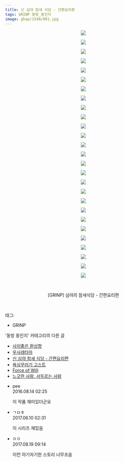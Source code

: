 ```yaml
---
title: 신 심야 참새 식당 - 간편요리편
tags: GRINP 동방_동인지
image: ghap/1548/001.jpg
---
```

<div class="article">
<p style="text-align: center; clear: none; float: none;"><img src="{{ site.nasurl }}/ghap/1548/001.jpg"/></p>
<p style="text-align: center; clear: none; float: none;"><img src="{{ site.nasurl }}/ghap/1548/002.jpg"/></p>
<p style="text-align: center; clear: none; float: none;"><img src="{{ site.nasurl }}/ghap/1548/003.jpg"/></p>
<p style="text-align: center; clear: none; float: none;"><img src="{{ site.nasurl }}/ghap/1548/004.jpg"/></p>
<p style="text-align: center; clear: none; float: none;"><img src="{{ site.nasurl }}/ghap/1548/005.jpg"/></p>
<p style="text-align: center; clear: none; float: none;"><img src="{{ site.nasurl }}/ghap/1548/006.jpg"/></p>
<p style="text-align: center; clear: none; float: none;"><img src="{{ site.nasurl }}/ghap/1548/007.jpg"/></p>
<p style="text-align: center; clear: none; float: none;"><img src="{{ site.nasurl }}/ghap/1548/008.jpg"/></p>
<p style="text-align: center; clear: none; float: none;"><img src="{{ site.nasurl }}/ghap/1548/009.jpg"/></p>
<p style="text-align: center; clear: none; float: none;"><img src="{{ site.nasurl }}/ghap/1548/010.jpg"/></p>
<p style="text-align: center; clear: none; float: none;"><img src="{{ site.nasurl }}/ghap/1548/011.jpg"/></p>
<p style="text-align: center; clear: none; float: none;"><img src="{{ site.nasurl }}/ghap/1548/012.jpg"/></p>
<p style="text-align: center; clear: none; float: none;"><img src="{{ site.nasurl }}/ghap/1548/013.jpg"/></p>
<p style="text-align: center; clear: none; float: none;"><img src="{{ site.nasurl }}/ghap/1548/014.jpg"/></p>
<p style="text-align: center; clear: none; float: none;"><img src="{{ site.nasurl }}/ghap/1548/015.jpg"/></p>
<p style="text-align: center; clear: none; float: none;"><img src="{{ site.nasurl }}/ghap/1548/016.jpg"/></p>
<p style="text-align: center; clear: none; float: none;"><img src="{{ site.nasurl }}/ghap/1548/017.jpg"/></p>
<p style="text-align: center; clear: none; float: none;"><img src="{{ site.nasurl }}/ghap/1548/018.jpg"/></p>
<p style="text-align: center; clear: none; float: none;"><img src="{{ site.nasurl }}/ghap/1548/019.jpg"/></p>
<p style="text-align: center; clear: none; float: none;"><img src="{{ site.nasurl }}/ghap/1548/020.jpg"/></p>
<p style="text-align: center; clear: none; float: none;"><img src="{{ site.nasurl }}/ghap/1548/021.jpg"/></p>
<p style="text-align: center; clear: none; float: none;"><img src="{{ site.nasurl }}/ghap/1548/022.jpg"/></p>
<p style="text-align: center; clear: none; float: none;"><img src="{{ site.nasurl }}/ghap/1548/023.jpg"/></p>
<p style="text-align: center; clear: none; float: none;"><img src="{{ site.nasurl }}/ghap/1548/024.jpg"/></p>
<p style="text-align: center; clear: none; float: none;"><img src="{{ site.nasurl }}/ghap/1548/025.jpg"/></p>
<p style="text-align: center; clear: none; float: none;"><img src="{{ site.nasurl }}/ghap/1548/026.jpg"/></p>
<p style="text-align: center; clear: none; float: none;"><img src="{{ site.nasurl }}/ghap/1548/027.jpg"/></p>
<p style="text-align: center; clear: none; float: none;"><br/></p>
<p style="text-align: center; clear: none; float: none;">[GRINP] 심야의 참새식당 - 간편요리편</p>
<p><br/></p>
</div><div class="tagTrail">
<p>태그: </p>
<ul>
<li>GRINP</li>
</ul>
</div><div class="another">
<p>'동방 동인지' 카테고리의 다른 글</p>
<ul>
<li><a href="/2016-08-13-ghap_1550">사이좋은 환상향</a></li>
<li><a href="/2016-08-13-ghap_1549">우사레타마</a></li>
<li><a href="/2016-08-13-ghap_1548">신 심야 참새 식당 - 간편요리편</a></li>
<li><a href="/2016-08-13-ghap_1547">욕심꾸러기 고스트</a></li>
<li><a href="/2016-08-13-ghap_1546">Force of Will</a></li>
<li><a href="/2016-08-13-ghap_1545">느긋한 사람, 서두르는 사람</a></li>
</ul>
</div><div class="cb_module cb_fluid">
<div class="cb_wrt cb_profile">
<div class="comment">
<ul>
<li class="cb_thumb_off" id="comment14781066">
<div class="cb_comment_area">
<div class="cb_info_area">
<div class="cb_section">
<span class="cb_nick_name">pee</span>
</div>
<div class="cb_section">
<span class="cb_date">2016.08.14 02:25 </span>
</div>
</div>
<div class="cb_dsc_comment">
<p class="cb_dsc">
											이 작품 재미있더군요
										</p>
</div>
</div></li>
<li class="cb_thumb_off" id="comment15009803">
<div class="cb_comment_area">
<div class="cb_info_area">
<div class="cb_section">
<span class="cb_nick_name">ㄱㅁㅎ</span>
</div>
<div class="cb_section">
<span class="cb_date">2017.06.10 02:31 </span>
</div>
</div>
<div class="cb_dsc_comment">
<p class="cb_dsc">
											이 시리즈 재밌음
										</p>
</div>
</div></li>
<li class="cb_thumb_off" id="comment15063349">
<div class="cb_comment_area">
<div class="cb_info_area">
<div class="cb_section">
<span class="cb_nick_name">ㅇㅇ</span>
</div>
<div class="cb_section">
<span class="cb_date">2017.08.19 09:14 </span>
</div>
</div>
<div class="cb_dsc_comment">
<p class="cb_dsc">
											이런 아기자기한 스토리 너무조음
										</p>
</div>
</div></li>
</ul>
</div>
</div><!-- commentList close -->
</div>